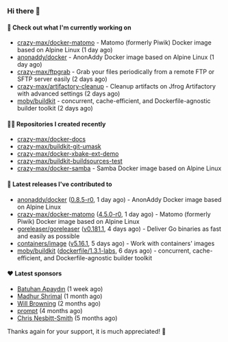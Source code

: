 ### Hi there 👋

#### 👷 Check out what I'm currently working on

- [crazy-max/docker-matomo](https://github.com/crazy-max/docker-matomo) - Matomo (formerly Piwik) Docker image based on Alpine Linux (1 day ago)
- [anonaddy/docker](https://github.com/anonaddy/docker) - AnonAddy Docker image based on Alpine Linux (1 day ago)
- [crazy-max/ftpgrab](https://github.com/crazy-max/ftpgrab) - Grab your files periodically from a remote FTP or SFTP server easily (2 days ago)
- [crazy-max/artifactory-cleanup](https://github.com/crazy-max/artifactory-cleanup) - Cleanup artifacts on Jfrog Artifactory with advanced settings (2 days ago)
- [moby/buildkit](https://github.com/moby/buildkit) - concurrent, cache-efficient, and Dockerfile-agnostic builder toolkit (2 days ago)

#### 👨‍💻 Repositories I created recently

- [crazy-max/docker-docs](https://github.com/crazy-max/docker-docs)
- [crazy-max/buildkit-git-umask](https://github.com/crazy-max/buildkit-git-umask)
- [crazy-max/docker-xbake-ext-demo](https://github.com/crazy-max/docker-xbake-ext-demo)
- [crazy-max/buildkit-buildsources-test](https://github.com/crazy-max/buildkit-buildsources-test)
- [crazy-max/docker-samba](https://github.com/crazy-max/docker-samba) - Samba Docker image based on Alpine Linux

#### 🚀 Latest releases I've contributed to

- [anonaddy/docker](https://github.com/anonaddy/docker) ([0.8.5-r0](https://github.com/anonaddy/docker/releases/tag/0.8.5-r0), 1 day ago) - AnonAddy Docker image based on Alpine Linux
- [crazy-max/docker-matomo](https://github.com/crazy-max/docker-matomo) ([4.5.0-r0](https://github.com/crazy-max/docker-matomo/releases/tag/4.5.0-r0), 1 day ago) - Matomo (formerly Piwik) Docker image based on Alpine Linux
- [goreleaser/goreleaser](https://github.com/goreleaser/goreleaser) ([v0.181.1](https://github.com/goreleaser/goreleaser/releases/tag/v0.181.1), 4 days ago) - Deliver Go binaries as fast and easily as possible
- [containers/image](https://github.com/containers/image) ([v5.16.1](https://github.com/containers/image/releases/tag/v5.16.1), 5 days ago) - Work with containers&#39; images
- [moby/buildkit](https://github.com/moby/buildkit) ([dockerfile/1.3.1-labs](https://github.com/moby/buildkit/releases/tag/dockerfile%2F1.3.1-labs), 6 days ago) - concurrent, cache-efficient, and Dockerfile-agnostic builder toolkit

#### ❤️ Latest sponsors
- [Batuhan Apaydın](https://github.com/developer-guy) (1 week ago)
- [Madhur Shrimal](https://github.com/shrimalmadhur) (1 month ago)
- [Will Browning](https://github.com/willbrowningme) (2 months ago)
- [prompt](https://github.com/pr-mpt) (4 months ago)
- [Chris Nesbitt-Smith](https://github.com/chrisns) (5 months ago)

Thanks again for your support, it is much appreciated! 🙏
